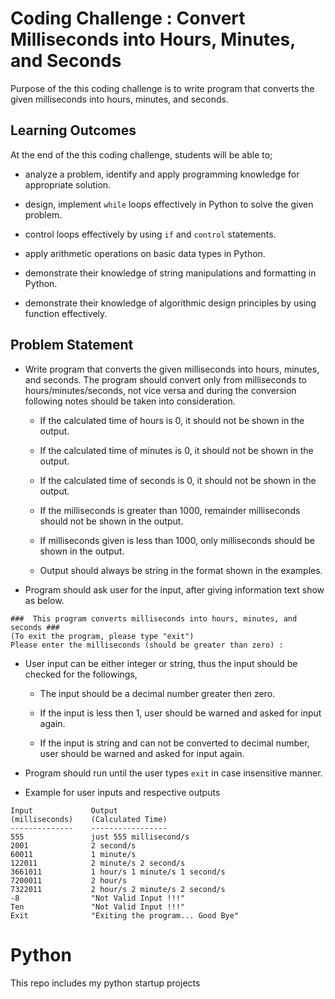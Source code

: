 # Coding Challenge : Convert Milliseconds into Hours, Minutes, and Seconds

Purpose of the this coding challenge is to write program that converts the given milliseconds into hours, minutes, and seconds.

## Learning Outcomes

At the end of the this coding challenge, students will be able to;

- analyze a problem, identify and apply programming knowledge for appropriate solution.

- design, implement `while` loops effectively in Python to solve the given problem.

- control loops effectively by using `if` and `control` statements.

- apply arithmetic operations on basic data types in Python.

- demonstrate their knowledge of string manipulations and formatting in Python.

- demonstrate their knowledge of algorithmic design principles by using function effectively.

   
## Problem Statement

- Write program that converts the given milliseconds into hours, minutes, and seconds. The program should convert only from milliseconds to hours/minutes/seconds, not vice versa and during the conversion following notes should be taken into consideration.

   - If the calculated time of hours is 0, it should not be shown in the output.

   - If the calculated time of minutes is 0, it should not be shown in the output.

   - If the calculated time of seconds is 0, it should not be shown in the output.

   - If the milliseconds is greater than 1000, remainder milliseconds should not be shown in the output.

   - If milliseconds given is less than 1000, only milliseconds should be shown in the output.

   - Output should always be string in the format shown in the examples.

- Program should ask user for the input, after giving information text show as below.

```text
###  This program converts milliseconds into hours, minutes, and seconds ###
(To exit the program, please type "exit")
Please enter the milliseconds (should be greater than zero) :  
```

- User input can be either integer or string, thus the input should be checked for the followings,

   - The input should be a decimal number greater then zero.
   
   - If the input is less then 1, user should be warned and asked for input again.

   - If the input is string and can not be converted to decimal number, user should be warned and asked for input again.

- Program should run until the user types `exit` in case insensitive manner.
   
- Example for user inputs and respective outputs

```
Input             Output
(milliseconds)    (Calculated Time) 
--------------    -----------------
555               just 555 millisecond/s
2001              2 second/s
60011             1 minute/s
122011            2 minute/s 2 second/s
3661011           1 hour/s 1 minute/s 1 second/s
7200011           2 hour/s
7322011           2 hour/s 2 minute/s 2 second/s
-8                "Not Valid Input !!!"
Ten               "Not Valid Input !!!"
Exit              "Exiting the program... Good Bye"
```

# Python
This repo includes my python startup projects
